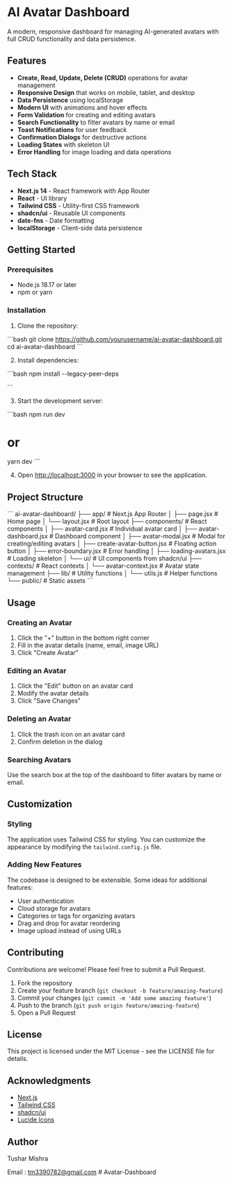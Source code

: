 # AI Avatar Dashboard

A modern, responsive dashboard for managing AI-generated avatars with full CRUD functionality and data persistence.



## Features

- **Create, Read, Update, Delete (CRUD)** operations for avatar management
- **Responsive Design** that works on mobile, tablet, and desktop
- **Data Persistence** using localStorage
- **Modern UI** with animations and hover effects
- **Form Validation** for creating and editing avatars
- **Search Functionality** to filter avatars by name or email
- **Toast Notifications** for user feedback
- **Confirmation Dialogs** for destructive actions
- **Loading States** with skeleton UI
- **Error Handling** for image loading and data operations

## Tech Stack

- **Next.js 14** - React framework with App Router
- **React** - UI library
- **Tailwind CSS** - Utility-first CSS framework
- **shadcn/ui** - Reusable UI components
- **date-fns** - Date formatting
- **localStorage** - Client-side data persistence

## Getting Started

### Prerequisites

- Node.js 18.17 or later
- npm or yarn

### Installation

1. Clone the repository:

\`\`\`bash
git clone https://github.com/yourusername/ai-avatar-dashboard.git
cd ai-avatar-dashboard
\`\`\`

2. Install dependencies:

\`\`\`bash
npm install --legacy-peer-deps

\`\`\`

3. Start the development server:

\`\`\`bash
npm run dev
# or
yarn dev
\`\`\`

4. Open [http://localhost:3000](http://localhost:3000) in your browser to see the application.

## Project Structure

\`\`\`
ai-avatar-dashboard/
├── app/                  # Next.js App Router
│   ├── page.jsx          # Home page
│   └── layout.jsx        # Root layout
├── components/           # React components
│   ├── avatar-card.jsx   # Individual avatar card
│   ├── avatar-dashboard.jsx # Dashboard component
│   ├── avatar-modal.jsx  # Modal for creating/editing avatars
│   ├── create-avatar-button.jsx # Floating action button
│   ├── error-boundary.jsx # Error handling
│   ├── loading-avatars.jsx # Loading skeleton
│   └── ui/               # UI components from shadcn/ui
├── contexts/             # React contexts
│   └── avatar-context.jsx # Avatar state management
├── lib/                  # Utility functions
│   └── utils.js          # Helper functions
└── public/               # Static assets
\`\`\`

## Usage

### Creating an Avatar

1. Click the "+" button in the bottom right corner
2. Fill in the avatar details (name, email, image URL)
3. Click "Create Avatar"

### Editing an Avatar

1. Click the "Edit" button on an avatar card
2. Modify the avatar details
3. Click "Save Changes"

### Deleting an Avatar

1. Click the trash icon on an avatar card
2. Confirm deletion in the dialog

### Searching Avatars

Use the search box at the top of the dashboard to filter avatars by name or email.

## Customization

### Styling

The application uses Tailwind CSS for styling. You can customize the appearance by modifying the `tailwind.config.js` file.

### Adding New Features

The codebase is designed to be extensible. Some ideas for additional features:

- User authentication
- Cloud storage for avatars
- Categories or tags for organizing avatars
- Drag and drop for avatar reordering
- Image upload instead of using URLs

## Contributing

Contributions are welcome! Please feel free to submit a Pull Request.

1. Fork the repository
2. Create your feature branch (`git checkout -b feature/amazing-feature`)
3. Commit your changes (`git commit -m 'Add some amazing feature'`)
4. Push to the branch (`git push origin feature/amazing-feature`)
5. Open a Pull Request

## License

This project is licensed under the MIT License - see the LICENSE file for details.

## Acknowledgments

- [Next.js](https://nextjs.org/)
- [Tailwind CSS](https://tailwindcss.com/)
- [shadcn/ui](https://ui.shadcn.com/)
- [Lucide Icons](https://lucide.dev/)


## Author 
Tushar Mishra

Email : tm3390782@gmail.com
#   A v a t a r - D a s h b o a r d  
 